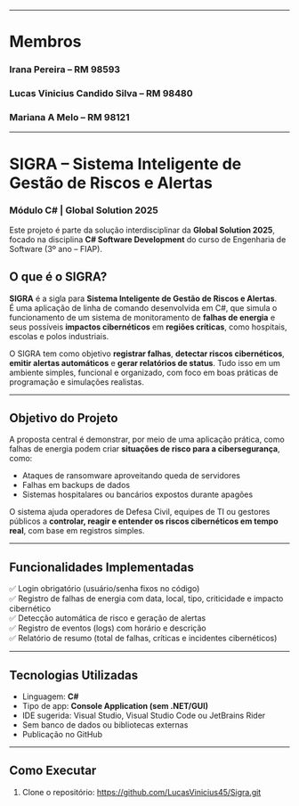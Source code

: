  ---
# Membros

### Irana Pereira – RM 98593

### Lucas Vinicius Candido Silva – RM 98480

### Mariana A Melo – RM 98121
 
 ---
 # SIGRA – Sistema Inteligente de Gestão de Riscos e Alertas  
### Módulo C# | Global Solution 2025

Este projeto é parte da solução interdisciplinar da **Global Solution 2025**, focado na disciplina **C# Software Development** do curso de Engenharia de Software (3º ano – FIAP).

## O que é o SIGRA?

**SIGRA** é a sigla para **Sistema Inteligente de Gestão de Riscos e Alertas**.  
É uma aplicação de linha de comando desenvolvida em C#, que simula o funcionamento de um sistema de monitoramento de **falhas de energia** e seus possíveis **impactos cibernéticos** em **regiões críticas**, como hospitais, escolas e polos industriais.

O SIGRA tem como objetivo **registrar falhas**, **detectar riscos cibernéticos**, **emitir alertas automáticos** e **gerar relatórios de status**. Tudo isso em um ambiente simples, funcional e organizado, com foco em boas práticas de programação e simulações realistas.

---

## Objetivo do Projeto

A proposta central é demonstrar, por meio de uma aplicação prática, como falhas de energia podem criar **situações de risco para a cibersegurança**, como:

- Ataques de ransomware aproveitando queda de servidores
- Falhas em backups de dados
- Sistemas hospitalares ou bancários expostos durante apagões

O sistema ajuda operadores de Defesa Civil, equipes de TI ou gestores públicos a **controlar, reagir e entender os riscos cibernéticos em tempo real**, com base em registros simples.

---

## Funcionalidades Implementadas

✅ Login obrigatório (usuário/senha fixos no código)  
✅ Registro de falhas de energia com data, local, tipo, criticidade e impacto cibernético  
✅ Detecção automática de risco e geração de alertas  
✅ Registro de eventos (logs) com horário e descrição  
✅ Relatório de resumo (total de falhas, críticas e incidentes cibernéticos)

---

## Tecnologias Utilizadas

- Linguagem: **C#**
- Tipo de app: **Console Application (sem .NET/GUI)**
- IDE sugerida: Visual Studio, Visual Studio Code ou JetBrains Rider
- Sem banco de dados ou bibliotecas externas
- Publicação no GitHub

---

## Como Executar

1. Clone o repositório:
https://github.com/LucasVinicius45/Sigra.git
